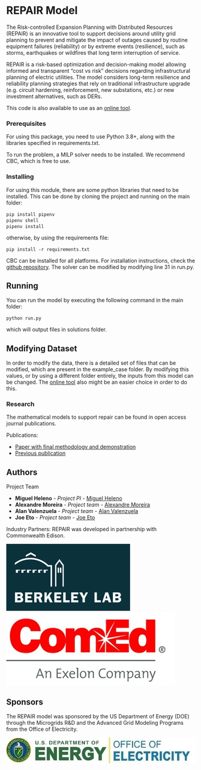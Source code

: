 # REPAIR Model

The Risk-controlled Expansion Planning with Distributed Resources (REPAIR) is an innovative tool to support decisions around utility grid planning to prevent and mitigate the impact of outages caused by routine equipment failures (reliability) or by extreme events (resilience), such as storms, earthquakes or wildfires that long term interruption of service.

REPAIR is a risk-based optimization and decision-making model allowing informed and transparent “cost vs risk” decisions regarding infrastructural planning of electric utilities. The model considers long-term resilience and reliability planning strategies that rely on traditional infrastructure upgrade (e.g. circuit hardening, reinforcement, new substations, etc.) or new investment alternatives, such as DERs.

This code is also available to use as an [online tool](https://repairtool.lbl.gov/).

### Prerequisites

For using this package, you need to use Python 3.8+, along with the libraries
specified in requirements.txt.

To run the problem, a MILP solver needs to be installed. We recommend CBC, which is
free to use.


### Installing


For using this module, there are some python libraries that need to be installed. This can be done by cloning the project and running on the main folder:
```
pip install pipenv
pipenv shell
pipenv install
```

otherwise, by using the requirements file:

```
pip install -r requirements.txt
```


CBC can be installed for all platforms. For installation instructions, check the [github repository](https://github.com/coin-or/Cbc). The solver can be modified by modifying line 31 in run.py.


## Running

You can run the model by executing the following command in the main folder:

```
python run.py
```

which will output files in solutions folder.

## Modifying Dataset

In order to modify the data, there is a detailed set of files that can be modified, which are present in the example_case folder. By modifying this values, or by using a different folder entirely, the inputs from this model can be changed. The [online tool](https://repairtool.lbl.gov/) also might be an easier choice in order to do this.


### Research

The mathematical models to support repair can be found in open access journal publications.

Publications:
- [Paper with final methodology and demonstration](http://arxiv.org/abs/2209.14460)
- [Previous publication](https://www.mdpi.com/1996-1073/14/24/8482)

## Authors
Project Team

* **Miguel Heleno** - *Project PI* - [Miguel Heleno](miguelheleno@lbl.gov)
* **Alexandre Moreira** - *Project team* - [Alexandre Moreira](amoreira@lbl.gov)
* **Alan Valenzuela** - *Project team* - [Alan Valenzuela](alanvalenzuela@lbl.gov)
* **Joe Eto** - *Project team* - [Joe Eto](jheto@lbl.gov)

Industry Partners:
REPAIR was developed in partnership with Commonwealth Edison.

![alt text](others/lbnl.png)
![alt text](others/comed.jpeg)


## Sponsors

The REPAIR model was sponsored by the US Department of Energy (DOE) through the Microgrids R&D and the Advanced Grid Modeling Programs from the Office of Electricity.

![alt text](others/usenergy.jpeg)
